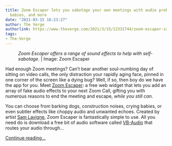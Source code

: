 ```yaml
---
title: Zoom Escaper lets you sabotage your own meetings with audio problems, crying
  babies, and more
date: "2021-03-15 16:23:27"
author: The Verge
authorlink: https://www.theverge.com/2021/3/15/22331744/zoom-escaper-sabotage-meetings-fake-audio-problems
tags:
- The-Verge
---
```

<figure>
      <img alt="" src="https://cdn.vox-cdn.com/thumbor/k1Fmn37R3I89uiWWMI0bF6UDXlY=/157x0:1218x707/1310x873/cdn.vox-cdn.com/uploads/chorus_image/image/68968532/Screen_Shot_2021_03_15_at_3.46.29_PM.0.png" />
        <figcaption><em>Zoom Escaper offers a range of sound effects to help with self-sabotage. </em> | Image: Zoom Escaper</figcaption>
    </figure>

  <p id="o0XjSE">Had enough Zoom meetings? Can’t bear another soul-numbing day of sitting on video calls, the only distraction your rapidly aging face, pinned in one corner of the screen like a dying bug? Well, if so, then boy do we have the app for you. Meet <a href="https://zoomescaper.com/">Zoom Escaper</a>: a free web widget that lets you add an array of fake audio effects to your next Zoom Call, gifting you with numerous reasons to end the meeting and escape, <em>while you still can</em>.</p>
<p id="uERXZE">You can choose from barking dogs, construction noises, crying babies, or even subtler effects like choppy audio and unwanted echoes. Created by artist <a href="https://lav.io/">Sam Lavigne</a>, Zoom Escaper is fantastically simple to use. All you need do is download a free bit of audio software called <a href="https://vb-audio.com/Cable/">VB-Audio</a> that routes your audio through...</p>
  <p>
    <a href="https://www.theverge.com/2021/3/15/22331744/zoom-escaper-sabotage-meetings-fake-audio-problems">Continue reading&hellip;</a>
  </p>